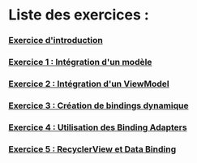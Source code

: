 # Liste des exercices :
 
### [Exercice d'introduction](http://gitlab.soat.fr/yann-huriez/databinding_workshop/tree/master/exo0)
### [Exercice 1 : Intégration d'un modèle](http://gitlab.soat.fr/yann-huriez/databinding_workshop/tree/master/exo1_model)
### [Exercice 2 : Intégration d'un ViewModel](http://gitlab.soat.fr/yann-huriez/databinding_workshop/tree/master/exo2_viewmodel)
### [Exercice 3 : Création de bindings dynamique](http://gitlab.soat.fr/yann-huriez/databinding_workshop/tree/master/exo3_dynamic_views)
### [Exercice 4 : Utilisation des Binding Adapters](http://gitlab.soat.fr/yann-huriez/databinding_workshop/tree/master/exo4_bindingadapters)
### [Exercice 5 : RecyclerView et Data Binding](http://gitlab.soat.fr/yann-huriez/databinding_workshop/tree/master/exo5_simplified_recyclerview)